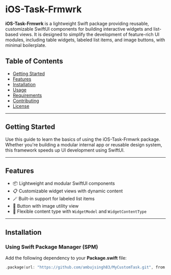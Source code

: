 # iOS-Task-Frmwrk

**iOS-Task-Frmwrk** is a lightweight Swift package providing reusable, customizable SwiftUI components for building interactive widgets and list-based views. It is designed to simplify the development of feature-rich UI modules, including table widgets, labeled list items, and image buttons, with minimal boilerplate.

## Table of Contents

- [Getting Started](#getting-started)
- [Features](#features)
- [Installation](#installation)
- [Usage](#usage)
- [Requirements](#requirements)
- [Contributing](#contributing)
- [License](#license)

---

## Getting Started

Use this guide to learn the basics of using the iOS-Task-Frmwrk package. Whether you're building a modular internal app or reusable design system, this framework speeds up UI development using SwiftUI.

---

## Features

- 📦 Lightweight and modular SwiftUI components
- 📋 Customizable widget views with dynamic content
- 🪄 Built-in support for labeled list items
- 🔘 Button with image utility view
- 🧩 Flexible content type with `WidgetModel` and `WidgetContentType`

---

## Installation

### Using Swift Package Manager (SPM)

Add the following dependency to your **Package.swift** file:

```swift
.package(url: "https://github.com/ambujsingh83/MyCustomTask.git", from: "1.0.0")
